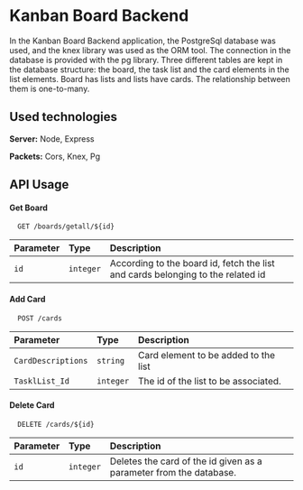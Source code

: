 
# Kanban Board Backend

In the Kanban Board Backend application, the PostgreSql database was used, and the knex library was used as the ORM tool. The connection in the database is provided with the pg library. Three different tables are kept in the database structure: the board, the task list and the card elements in the list elements. Board has lists and lists have cards. The relationship between them is one-to-many.


## Used technologies

**Server:** Node, Express

**Packets:** Cors, Knex, Pg


  
## API Usage

#### Get Board

```http
  GET /boards/getall/${id}
```

| Parameter | Type     | Description                |
| :-------- | :------- | :------------------------- |
| `id` | `integer` | According to the board id, fetch the list and cards belonging to the related id |

#### Add Card

```http
  POST /cards
```

| Parameter | Type     | Description                       |
| :-------- | :------- | :-------------------------------- |
| `CardDescriptions`      | `string` | Card element to be added to the list |
| `TasklList_Id`      | `integer` | The id of the list to be associated. |


#### Delete Card

```http
  DELETE /cards/${id}
```

| Parameter | Type     | Description                |
| :-------- | :------- | :------------------------- |
| `id` | `integer` | Deletes the card of the id given as a parameter from the database. |

  
